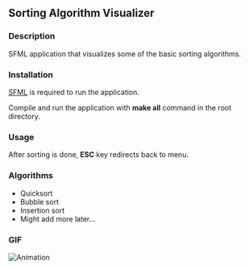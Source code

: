 ## Sorting Algorithm Visualizer

### Description

SFML application that visualizes some of the basic sorting algorithms.

### Installation

[SFML](https://www.sfml-dev.org/tutorials/2.5/start-linux.php) is required to run the application.

Compile and run the application with **make all** command in the root directory.

### Usage

After sorting is done, **ESC** key redirects back to menu.

### Algorithms

- Quicksort
- Bubble sort
- Insertion sort
- Might add more later...

### GIF

![Animation](https://user-images.githubusercontent.com/92727936/190877772-b6d0cbcc-510a-477a-a79a-f7caf37e62fd.gif)
